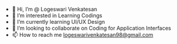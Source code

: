 - 👋 Hi, I’m @ Logeswari Venkatesan
- 👀 I’m interested in Learning Codings
- 🌱 I’m currently learning UI/UX Design
- 💞️ I’m looking to collaborate on Coding for Application Interfaces
- 📫 How to reach me logeswarivenkatesan98@gmail.com

<!---
logeswarivenkatesan98/logeswarivenkatesan98 is a ✨ special ✨ repository because its `README.md` (this file) appears on your GitHub profile.
You can click the Preview link to take a look at your changes.
--->
